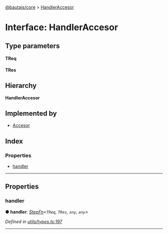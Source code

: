 [@bautajs/core](../README.md) > [HandlerAccesor](../interfaces/handleraccesor.md)

# Interface: HandlerAccesor

## Type parameters
#### TReq 
#### TRes 
## Hierarchy

**HandlerAccesor**

## Implemented by

* [Accesor](../classes/accesor.md)

## Index

### Properties

* [handler](handleraccesor.md#handler)

---

## Properties

<a id="handler"></a>

###  handler

**● handler**: *[StepFn](../#stepfn)<`TReq`, `TRes`, `any`, `any`>*

*Defined in [utils/types.ts:197](https://github.axa.com/Digital/bauta-nodejs/blob/167ddcc/packages/bautajs/src/utils/types.ts#L197)*

___

